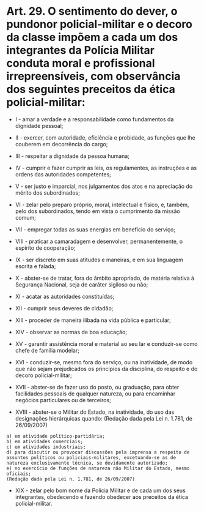 # Art. 29. O sentimento do dever, o pundonor policial-militar e o decoro da classe impõem a cada um dos integrantes da Polícia Militar conduta moral e profissional irrepreensíveis, com observância dos seguintes preceitos da ética policial-militar:

- I - amar a verdade e a responsabilidade como fundamentos da dignidade pessoal;

- II - exercer, com autoridade, eficiência e probidade, as funções que lhe couberem em
decorrência do cargo;

- III - respeitar a dignidade da pessoa humana;

- IV - cumprir e fazer cumprir as leis, os regulamentes, as instruções e as ordens das
autoridades competentes;

- V - ser justo e imparcial, nos julgamentos dos atos e na apreciação do mérito dos
subordinados;

- VI - zelar pelo preparo próprio, moral, intelectual e físico, e, também, pelo dos
subordinados, tendo em vista o cumprimento da missão comum;

- VII - empregar todas as suas energias em benefício do serviço;

- VIII - praticar a camaradagem e desenvolver, permanentemente, o espírito de
cooperação;

- IX - ser discreto em suas atitudes e maneiras, e em sua linguagem escrita e falada;

- X - abster-se de tratar, fora do âmbito apropriado, de matéria relativa à Segurança
Nacional, seja de caráter sigiloso ou não;

- XI - acatar as autoridades constituídas;

- XII - cumprir seus deveres de cidadão;

- XIII - proceder de maneira ilibada na vida pública e particular;

- XIV - observar as normas de boa educação;

- XV - garantir assistência moral e material ao seu lar e conduzir-se como chefe de
família modelar;

- XVI - conduzir-se, mesmo fora do serviço, ou na inatividade, de modo que não sejam
prejudicados os princípios da disciplina, do respeito e do decoro policial-militar;

- XVII - abster-se de fazer uso do posto, ou graduação, para obter facilidades pessoais
de qualquer natureza, ou para encaminhar negócios particulares ou de terceiros;

- XVIII - abster-se o Militar do Estado, na inatividade, do uso das designações
hierárquicas quando: (Redação dada pela Lei n. 1.781, de 26/09/2007)
```
a) em atividade político-partidária;
b) em atividades comerciais;
c) em atividades industriais;
d) para discutir ou provocar discussões pela imprensa a respeito de assuntos políticos ou policiais-militares, excetuando-se as de natureza exclusivamente técnica, se devidamente autorizado;
e) no exercício de funções de natureza não Militar do Estado, mesmo oficiais;
(Redação dada pela Lei n. 1.781, de 26/09/2007)
```

- XIX - zelar pelo bom nome da Polícia Militar e de cada um dos seus integrantes,
obedecendo e fazendo obedecer aos preceitos da ética policial-militar.
